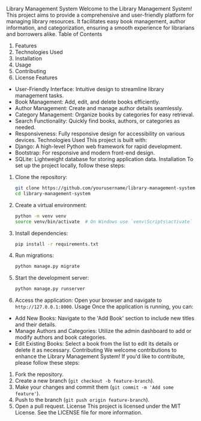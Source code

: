 Library Management System
Welcome to the Library Management System! This project aims to provide a comprehensive and user-friendly platform for managing library resources. It facilitates easy book management, author information, and categorization, ensuring a smooth experience for librarians and borrowers alike.
Table of Contents
1. Features
2. Technologies Used
3. Installation
4. Usage
5. Contributing
6. License
Features
- User-Friendly Interface: Intuitive design to streamline library management tasks.
- Book Management: Add, edit, and delete books efficiently.
- Author Management: Create and manage author details seamlessly.
- Category Management: Organize books by categories for easy retrieval.
- Search Functionality: Quickly find books, authors, or categories as needed.
- Responsiveness: Fully responsive design for accessibility on various devices.
Technologies Used
This project is built with:
- Django: A high-level Python web framework for rapid development.
- Bootstrap: For responsive and modern front-end design.
- SQLite: Lightweight database for storing application data.
Installation
To set up the project locally, follow these steps:
1. Clone the repository:
   ```bash
   git clone https://github.com/yourusername/library-management-system.git
   cd library-management-system
   ```
2. Create a virtual environment:
   ```bash
   python -m venv venv
   source venv/bin/activate  # On Windows use `venv\Scripts\activate`
   ```
3. Install dependencies:
   ```bash
   pip install -r requirements.txt
   ```
4. Run migrations:
   ```bash
   python manage.py migrate
   ```
5. Start the development server:
   ```bash
   python manage.py runserver
   ```
6. Access the application: Open your browser and navigate to `http://127.0.0.1:8000`.
Usage
Once the application is running, you can:
- Add New Books: Navigate to the 'Add Book' section to include new titles and their details.
- Manage Authors and Categories: Utilize the admin dashboard to add or modify authors and book categories.
- Edit Existing Books: Select a book from the list to edit its details or delete it as necessary.
Contributing
We welcome contributions to enhance the Library Management System! If you'd like to contribute, please follow these steps:
1. Fork the repository.
2. Create a new branch (`git checkout -b feature-branch`).
3. Make your changes and commit them (`git commit -m 'Add some feature'`).
4. Push to the branch (`git push origin feature-branch`).
5. Open a pull request.
License
This project is licensed under the MIT License. See the LICENSE file for more information.
